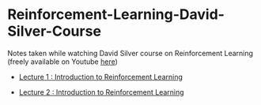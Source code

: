 # Reinforcement-Learning-David-Silver-Course
Notes taken while watching David Silver course on Reinforcement Learning (freely available on Youtube [here](https://www.youtube.com/watch?v=2pWv7GOvuf0&amp;list=PLqYmG7hTraZDM-OYHWgPebj2MfCFzFObQ))


* [Lecture 1 :  Introduction to Reinforcement Learning](./Lecture1-IntroductiontoReinforcementLearning/Notes.md) 

* [Lecture 2 :  Introduction to Reinforcement Learning](./Lecture1-IntroductiontoReinforcementLearning/Notes.md) 
